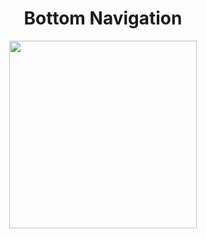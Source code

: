 <h1 align="center">Bottom Navigation</h1>
<p align = "center">
<img src = "https://user-images.githubusercontent.com/69616347/193525463-dc626676-515f-4475-8125-4576d4fc8f48.gif" width = 300px />
</p>
